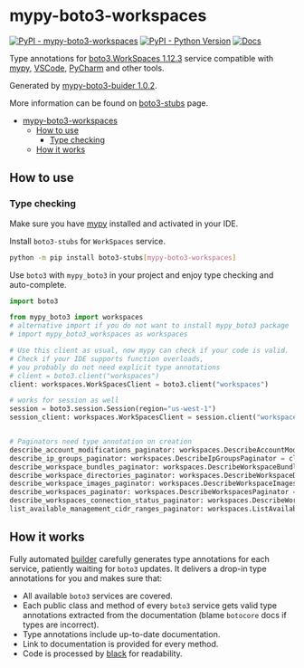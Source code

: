 # mypy-boto3-workspaces

[![PyPI - mypy-boto3-workspaces](https://img.shields.io/pypi/v/mypy-boto3-workspaces.svg?color=blue)](https://pypi.org/project/mypy-boto3-workspaces)
[![PyPI - Python Version](https://img.shields.io/pypi/pyversions/mypy-boto3-workspaces.svg?color=blue)](https://pypi.org/project/mypy-boto3-workspaces)
[![Docs](https://img.shields.io/readthedocs/mypy-boto3-builder.svg?color=blue)](https://mypy-boto3-builder.readthedocs.io/)

Type annotations for
[boto3.WorkSpaces 1.12.3](https://boto3.amazonaws.com/v1/documentation/api/1.12.3/reference/services/workspaces.html#WorkSpaces) service
compatible with [mypy](https://github.com/python/mypy), [VSCode](https://code.visualstudio.com/),
[PyCharm](https://www.jetbrains.com/pycharm/) and other tools.

Generated by [mypy-boto3-buider 1.0.2](https://github.com/vemel/mypy_boto3_builder).

More information can be found on [boto3-stubs](https://pypi.org/project/boto3-stubs/) page.

- [mypy-boto3-workspaces](#mypy-boto3-workspaces)
  - [How to use](#how-to-use)
    - [Type checking](#type-checking)
  - [How it works](#how-it-works)

## How to use

### Type checking

Make sure you have [mypy](https://github.com/python/mypy) installed and activated in your IDE.

Install `boto3-stubs` for `WorkSpaces` service.

```bash
python -m pip install boto3-stubs[mypy-boto3-workspaces]
```

Use `boto3` with `mypy_boto3` in your project and enjoy type checking and auto-complete.

```python
import boto3

from mypy_boto3 import workspaces
# alternative import if you do not want to install mypy_boto3 package
# import mypy_boto3_workspaces as workspaces

# Use this client as usual, now mypy can check if your code is valid.
# Check if your IDE supports function overloads,
# you probably do not need explicit type annotations
# client = boto3.client("workspaces")
client: workspaces.WorkSpacesClient = boto3.client("workspaces")

# works for session as well
session = boto3.session.Session(region="us-west-1")
session_client: workspaces.WorkSpacesClient = session.client("workspaces")


# Paginators need type annotation on creation
describe_account_modifications_paginator: workspaces.DescribeAccountModificationsPaginator = client.get_paginator("describe_account_modifications")
describe_ip_groups_paginator: workspaces.DescribeIpGroupsPaginator = client.get_paginator("describe_ip_groups")
describe_workspace_bundles_paginator: workspaces.DescribeWorkspaceBundlesPaginator = client.get_paginator("describe_workspace_bundles")
describe_workspace_directories_paginator: workspaces.DescribeWorkspaceDirectoriesPaginator = client.get_paginator("describe_workspace_directories")
describe_workspace_images_paginator: workspaces.DescribeWorkspaceImagesPaginator = client.get_paginator("describe_workspace_images")
describe_workspaces_paginator: workspaces.DescribeWorkspacesPaginator = client.get_paginator("describe_workspaces")
describe_workspaces_connection_status_paginator: workspaces.DescribeWorkspacesConnectionStatusPaginator = client.get_paginator("describe_workspaces_connection_status")
list_available_management_cidr_ranges_paginator: workspaces.ListAvailableManagementCidrRangesPaginator = client.get_paginator("list_available_management_cidr_ranges")
```

## How it works

Fully automated [builder](https://github.com/vemel/mypy_boto3_builder) carefully generates
type annotations for each service, patiently waiting for `boto3` updates. It delivers
a drop-in type annotations for you and makes sure that:

- All available `boto3` services are covered.
- Each public class and method of every `boto3` service gets valid type annotations
  extracted from the documentation (blame `botocore` docs if types are incorrect).
- Type annotations include up-to-date documentation.
- Link to documentation is provided for every method.
- Code is processed by [black](https://github.com/psf/black) for readability.